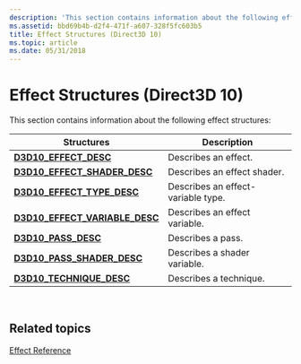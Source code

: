 ```yaml
---
description: 'This section contains information about the following effect structures:'
ms.assetid: bbd69b4b-d2f4-471f-a607-328f5fc603b5
title: Effect Structures (Direct3D 10)
ms.topic: article
ms.date: 05/31/2018
---
```


# Effect Structures (Direct3D 10)

This section contains information about the following effect structures:



| Structures                                                          | Description                        |
|---------------------------------------------------------------------|------------------------------------|
| [**D3D10\_EFFECT\_DESC**](/windows/desktop/api/d3d10effect/ns-d3d10effect-d3d10_effect_desc)                    | Describes an effect.               |
| [**D3D10\_EFFECT\_SHADER\_DESC**](/windows/desktop/api/d3d10effect/ns-d3d10effect-d3d10_effect_shader_desc)     | Describes an effect shader.        |
| [**D3D10\_EFFECT\_TYPE\_DESC**](/windows/desktop/api/d3d10effect/ns-d3d10effect-d3d10_effect_type_desc)         | Describes an effect-variable type. |
| [**D3D10\_EFFECT\_VARIABLE\_DESC**](/windows/desktop/api/d3d10effect/ns-d3d10effect-d3d10_effect_variable_desc) | Describes an effect variable.      |
| [**D3D10\_PASS\_DESC**](/windows/desktop/api/d3d10effect/ns-d3d10effect-d3d10_pass_desc)                        | Describes a pass.                  |
| [**D3D10\_PASS\_SHADER\_DESC**](/windows/desktop/api/d3d10effect/ns-d3d10effect-d3d10_pass_shader_desc)         | Describes a shader variable.       |
| [**D3D10\_TECHNIQUE\_DESC**](/windows/desktop/api/d3d10effect/ns-d3d10effect-d3d10_technique_desc)              | Describes a technique.             |



 

## Related topics

<dl> <dt>

[Effect Reference](d3d10-graphics-reference-effect.md)
</dt> </dl>

 

 



